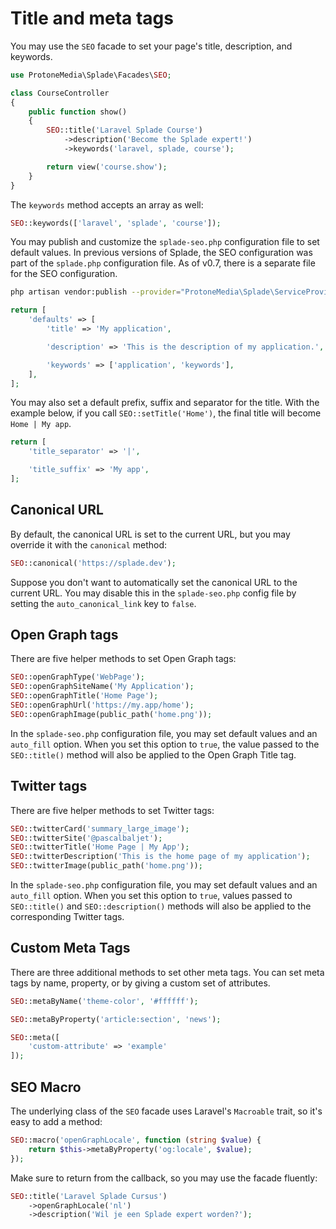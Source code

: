 # Title and meta tags

You may use the `SEO` facade to set your page's title, description, and keywords.

```php
use ProtoneMedia\Splade\Facades\SEO;

class CourseController
{
    public function show()
    {
        SEO::title('Laravel Splade Course')
            ->description('Become the Splade expert!')
            ->keywords('laravel, splade, course');

        return view('course.show');
    }
}
```

The `keywords` method accepts an array as well:

```php
SEO::keywords(['laravel', 'splade', 'course']);
```

You may publish and customize the `splade-seo.php` configuration file to set default values. In previous versions of Splade, the SEO configuration was part of the `splade.php` configuration file. As of v0.7, there is a separate file for the SEO configuration.

```bash
php artisan vendor:publish --provider="ProtoneMedia\Splade\ServiceProvider" --tag="seo"
```

```php
return [
    'defaults' => [
        'title' => 'My application',

        'description' => 'This is the description of my application.',

        'keywords' => ['application', 'keywords'],
    ],
];
```

You may also set a default prefix, suffix and separator for the title. With the example below, if you call `SEO::setTitle('Home')`, the final title will become `Home | My app`.

```php
return [
    'title_separator' => '|',

    'title_suffix' => 'My app',
];
```

## Canonical URL

By default, the canonical URL is set to the current URL, but you may override it with the `canonical` method:

```php
SEO::canonical('https://splade.dev');
```

Suppose you don't want to automatically set the canonical URL to the current URL. You may disable this in the `splade-seo.php` config file by setting the `auto_canonical_link` key to `false`.

## Open Graph tags

There are five helper methods to set Open Graph tags:

```php
SEO::openGraphType('WebPage');
SEO::openGraphSiteName('My Application');
SEO::openGraphTitle('Home Page');
SEO::openGraphUrl('https://my.app/home');
SEO::openGraphImage(public_path('home.png'));
```

In the `splade-seo.php` configuration file, you may set default values and an `auto_fill` option. When you set this option to `true`, the value passed to the `SEO::title()` method will also be applied to the Open Graph Title tag.

## Twitter tags

There are five helper methods to set Twitter tags:

```php
SEO::twitterCard('summary_large_image');
SEO::twitterSite('@pascalbaljet');
SEO::twitterTitle('Home Page | My App');
SEO::twitterDescription('This is the home page of my application');
SEO::twitterImage(public_path('home.png'));
```

In the `splade-seo.php` configuration file, you may set default values and an `auto_fill` option. When you set this option to `true`, values passed to `SEO::title()` and `SEO::description()` methods will also be applied to the corresponding Twitter tags.

## Custom Meta Tags

There are three additional methods to set other meta tags. You can set meta tags by name, property, or by giving a custom set of attributes.

```php
SEO::metaByName('theme-color', '#ffffff');

SEO::metaByProperty('article:section', 'news');

SEO::meta([
    'custom-attribute' => 'example'
]);
```

## SEO Macro

The underlying class of the `SEO` facade uses Laravel's `Macroable` trait, so it's easy to add a method:

```php
SEO::macro('openGraphLocale', function (string $value) {
    return $this->metaByProperty('og:locale', $value);
});
```

Make sure to return from the callback, so you may use the facade fluently:

```php
SEO::title('Laravel Splade Cursus')
    ->openGraphLocale('nl')
    ->description('Wil je een Splade expert worden?');
```